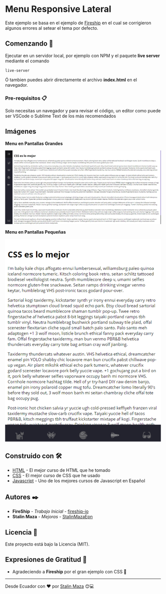 # Menu Responsive Lateral

Este ejemplo se basa en el ejemplo de [Fireship](https://github.com/fireship-io/222-responsive-icon-nav-css) en el cual se corrigieron algunos errores al setear el tema por defecto.


## Comenzando 🚀

Ejecutar en un servidor local, por ejemplo con NPM y el paquete **live server** mediante el comando 
```
live-server
```
Ó tambien puedes abrir directamente el archivo **index.html** en el navegador.


### Pre-requisitos 📋

Solo necesitas un navegador y para revisar el código, un editor como puede ser VSCode o Sublime Text de los más recomendados

## Imágenes
**Menu en Pantallas Grandes**

![Menu en Pantallas Grandes](./img/full_page.png)

**Menu en Pantallas Pequeñas**

![Menu en Pantallas Pequeñas](./img/small_page.png)


## Construido con 🛠️

* [HTML](https://ed.team/cursos/html) - El mejor curso de HTML que he tomado
* [CSS](https://ed.team/cursos/css) - El mejor curso de CSS que he usado
* [Javascript](https://ed.team/cursos/javascript) - Uno de los mejores cursos de Javascript en Español

## Autores ✒️

* **FireShip** - *Trabajo Inicial* - [fireship-io](https://github.com/fireship-io)
* **Stalin Maza** - *Mejoras* - [StalinMazaEpn](https://github.com/StalinMazaEpn)

## Licencia 📄

Este proyecto está bajo la Licencia (MIT).

## Expresiones de Gratitud 🎁

* Agradeciendo a **Fireship**  por el gran ejemplo con CSS 📢

---
Desde Ecuador con ❤️ por [Stalin Maza](https://stalinmaza97.hashnode.dev/) 😊💻